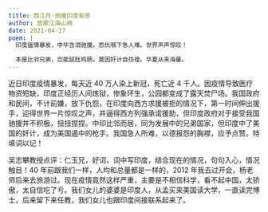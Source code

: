 ```yaml
---
title: 西江月·驰援印度有感
author: 放歌江海山阙
date: 2021-04-27
poem: |
  印度瘟情暴发，中华含泪驰援。怨仇咽下急人难。世界声声惊叹！

  本是比邻兄弟，岂能鼠肚鸡肠。莫因奸计自彷徨。华夏从来海量。
---
```


近日印度疫情暴发，每天近 40 万人染上新冠，死亡近 4 千人。因疫情导致医疗物资短缺，印度正经历人间炼狱，惨象环生，公园都变成了露天焚尸场。我国政府和民间，不计前嫌，放下仇怨，在印度向西方求援被拒的情况下，第一时间伸出援手，迎得世界一片惊叹之声，并逼得西方列强承诺援助，但印度政府对于接受我国驰援并不积极，扭扭捏捏。中印比邻而居，同为发展中的兄弟国家，但印度中了美国的奸计，成为美国遏中的枪手。我国急人所难，以德报怨的胸襟，应予点赞。特填词以记！

吴志攀教授点评：仁玉兄，好词，词中写印度，结合现在的情况，句句入心，情况触目！40 年前跟我们一样，人均和总量都是一样的，2012 年我去过开会，杨老师后来去旅游过。现在疫情竟然这样严重，主要是不相信科学，看不起中国，太骄傲，太自信吃了亏。我们女儿的婆婆是印度人，从孟买来美国读大学，一直读完博士，后来留下来任教，我们女儿也跟印度间接联系起来了。
